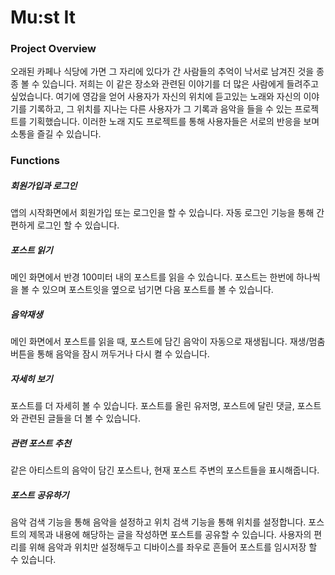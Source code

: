 # Mu:st It
### Project Overview

오래된 카페나 식당에 가면 그 자리에 있다가 간 사람들의 추억이 낙서로 남겨진 것을 종종 볼 수 있습니다. 저희는 이 같은 장소와 관련된 이야기를 더 많은 사람에게 들려주고 싶었습니다. 여기에 영감을 얻어 사용자가 자신의 위치에 듣고있는 노래와  자신의 이야기를 기록하고, 그 위치를 지나는 다른 사용자가 그 기록과 음악을 들을 수 있는 프로젝트를 기획했습니다. 이러한 노래 지도 프로젝트를 통해 사용자들은 서로의 반응을 보며 소통을 즐길 수 있습니다.

### Functions

##### 회원가입과 로그인
앱의 시작화면에서 회원가입 또는 로그인을 할 수 있습니다. 자동 로그인 기능을 통해 간편하게 로그인 할 수 있습니다.

##### 포스트 읽기
메인 화면에서 반경 100미터 내의 포스트를 읽을 수 있습니다. 포스트는 한번에 하나씩을 볼 수 있으며 포스트잇을 옆으로 넘기면 다음 포스트를 볼 수 있습니다.

##### 음악재생
메인 화면에서 포스트를 읽을 때, 포스트에 담긴 음악이 자동으로 재생됩니다. 재생/멈춤 버튼을 통해 음악을 잠시 꺼두거나 다시 켤 수 있습니다.

##### 자세히 보기
포스트를 더 자세히 볼 수 있습니다. 포스트를 올린 유저명, 포스트에 달린 댓글, 포스트와 관련된 글들을 더 볼 수 있습니다.

##### 관련 포스트 추천
같은 아티스트의 음악이 담긴 포스트나, 현재 포스트 주변의 포스트들을 표시해줍니다.

##### 포스트 공유하기
음악 검색 기능을 통해 음악을 설정하고 위치 검색 기능을 통해 위치를 설정합니다. 포스트의 제목과 내용에 해당하는 글을 작성하면 포스트를 공유할 수 있습니다. 사용자의 편리를 위해 음악과 위치만 설정해두고 디바이스를 좌우로 흔들어 포스트를 임시저장 할 수 있습니다.
